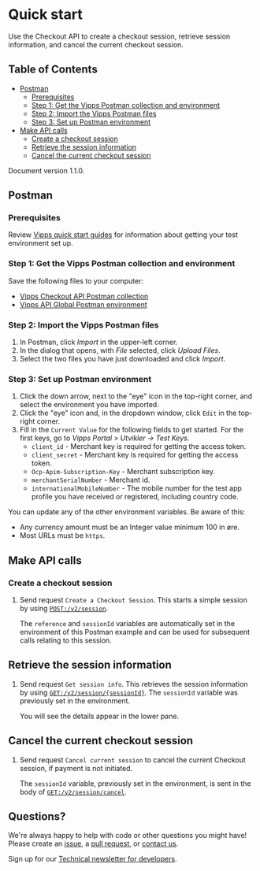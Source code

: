 <!-- START_METADATA
---
title: Quick start
sidebar_position: 5
---
END_METADATA -->

# Quick start

Use the Checkout API to create a checkout session, retrieve session information, and cancel the current checkout session.

<!-- START_TOC -->

## Table of Contents

* [Postman](#postman)
  * [Prerequisites](#prerequisites)
  * [Step 1: Get the Vipps Postman collection and environment](#step-1-get-the-vipps-postman-collection-and-environment)
  * [Step 2: Import the Vipps Postman files](#step-2-import-the-vipps-postman-files)
  * [Step 3: Set up Postman environment](#step-3-set-up-postman-environment)
* [Make API calls](#make-api-calls)
  * [Create a checkout session](#create-a-checkout-session)
  * [Retrieve the session information](#retrieve-the-session-information)
  * [Cancel the current checkout session](#cancel-the-current-checkout-session)

<!-- END_TOC -->

Document version 1.1.0.

## Postman

### Prerequisites

Review
[Vipps quick start guides](https://github.com/vippsas/vipps-developers/blob/master/vipps-quick-start-guides.md) for information about getting your test environment set up.

### Step 1: Get the Vipps Postman collection and environment

Save the following files to your computer:

* [Vipps Checkout API Postman collection](tools/vipps-checkout-api-postman-collection.json)
* [Vipps API Global Postman environment](https://github.com/vippsas/vipps-developers/blob/master/tools/vipps-api-global-postman-environment.json)

### Step 2: Import the Vipps Postman files

1. In Postman, click *Import* in the upper-left corner.
1. In the dialog that opens, with *File* selected, click *Upload Files*.
1. Select the two files you have just downloaded and click *Import*.

### Step 3: Set up Postman environment

1. Click the down arrow, next to the "eye" icon in the top-right corner, and select the environment you have imported.
1. Click the "eye" icon and, in the dropdown window, click `Edit` in the top-right corner.
1. Fill in the `Current Value` for the following fields to get started. For the first keys, go to *Vipps Portal > Utvikler -> Test Keys.*
   * `client_id` - Merchant key is required for getting the access token.
   * `client_secret` - Merchant key is required for getting the access token.
   * `Ocp-Apim-Subscription-Key` - Merchant subscription key.
   * `merchantSerialNumber` - Merchant id.
   * `internationalMobileNumber` - The mobile number for the test app profile you have received or registered, including country code.

You can update any of the other environment variables. Be aware of this:

* Any currency amount must be an Integer value minimum 100 in øre.
* Most URLs must be `https`.

## Make API calls

### Create a checkout session

1. Send request `Create a Checkout Session`. This starts a simple session by using
   [`POST:/v2/session`](https://vippsas.github.io/vipps-developer-docs/api/checkout#tag/Session/paths/~1v2~1session/post).

   The `reference` and `sessionId` variables are automatically set in the environment
   of this Postman example and can be used for subsequent calls relating to this session.

## Retrieve the session information

1. Send request `Get session info`. This retrieves the session information by using
   [`GET:/v2/session/{sessionId}`](https://vippsas.github.io/vipps-developer-docs/api/checkout#tag/Session/paths/~1v2~1session~1%7BsessionId%7D/get).
   The `sessionId` variable was previously set in the environment.

   You will see the details appear in the lower pane.

## Cancel the current checkout session

1. Send request `Cancel current session` to cancel the current Checkout session, if payment is not initiated.

   The `sessionId` variable, previously set in the environment, is sent in the body of
   [`GET:/v2/session/cancel`](https://vippsas.github.io/vipps-developer-docs/api/checkout#tag/Session/paths/~1v2~1session~1cancel/post).

## Questions?

We're always happy to help with code or other questions you might have!
Please create an [issue](https://github.com/vippsas/vipps-checkout-api/issues),
a [pull request](https://github.com/vippsas/vipps-checkout-api/pulls),
or [contact us](https://github.com/vippsas/vipps-developers/blob/master/contact.md).

Sign up for our [Technical newsletter for developers](https://github.com/vippsas/vipps-developers/tree/master/newsletters).
